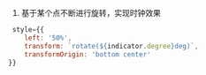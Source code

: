 1. 基于某个点不断进行旋转，实现时钟效果

```jsx
 style={{
    left: '50%',
    transform: `rotate(${indicator.degree}deg)`,
    transformOrigin: 'bottom center'
}}
```
